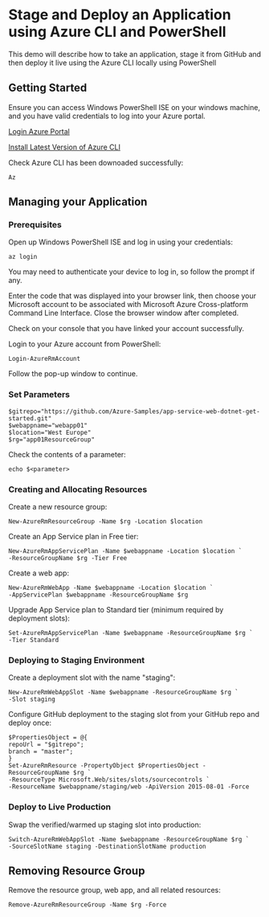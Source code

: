 # Stage and Deploy an Application using Azure CLI and PowerShell

This demo will describe how to take an application, stage it from GitHub and then deploy it live using the Azure CLI locally using PowerShell

## Getting Started

Ensure you can access Windows PowerShell ISE on your windows machine, and you have valid credentials to log into your Azure portal.

[Login Azure Portal](https://portal.azure.com)

[Install Latest Version of Azure CLI](https://docs.microsoft.com/en-us/cli/azure/install-azure-cli?view=azure-cli-latest)

Check Azure CLI has been downoaded successfully:

    Az


## Managing your Application

### Prerequisites

Open up Windows PowerShell ISE and log in using your credentials:

    az login

You may need to authenticate your device to log in, so follow the prompt if any.

Enter the code that was displayed into your browser link, then choose your Microsoft account to be associated with Microsoft Azure Cross-platform Command Line Interface. Close the browser window after completed.

Check on your console that you have linked your account successfully.

Login to your Azure account from PowerShell:

    Login-AzureRmAccount

Follow the pop-up window to continue.

### Set Parameters

    $gitrepo="https://github.com/Azure-Samples/app-service-web-dotnet-get-started.git"
    $webappname="webapp01"
    $location="West Europe"
    $rg="app01ResourceGroup"

Check the contents of a parameter:

    echo $<parameter>

### Creating and Allocating Resources

Create a new resource group:

    New-AzureRmResourceGroup -Name $rg -Location $location

Create an App Service plan in Free tier:

    New-AzureRmAppServicePlan -Name $webappname -Location $location `
    -ResourceGroupName $rg -Tier Free

Create a web app:

    New-AzureRmWebApp -Name $webappname -Location $location `
    -AppServicePlan $webappname -ResourceGroupName $rg

Upgrade App Service plan to Standard tier (minimum required by deployment slots):

    Set-AzureRmAppServicePlan -Name $webappname -ResourceGroupName $rg `
    -Tier Standard

### Deploying to Staging Environment

Create a deployment slot with the name "staging":

    New-AzureRmWebAppSlot -Name $webappname -ResourceGroupName $rg `
    -Slot staging

Configure GitHub deployment to the staging slot from your GitHub repo and deploy once:

    $PropertiesObject = @{
    repoUrl = "$gitrepo";
    branch = "master";
    }
    Set-AzureRmResource -PropertyObject $PropertiesObject -ResourceGroupName $rg `
    -ResourceType Microsoft.Web/sites/slots/sourcecontrols `
    -ResourceName $webappname/staging/web -ApiVersion 2015-08-01 -Force

### Deploy to Live Production

Swap the verified/warmed up staging slot into production:

    Switch-AzureRmWebAppSlot -Name $webappname -ResourceGroupName $rg `
    -SourceSlotName staging -DestinationSlotName production


## Removing Resource Group

Remove the resource group, web app, and all related resources:

    Remove-AzureRmResourceGroup -Name $rg -Force
